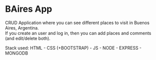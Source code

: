 # BAires App

CRUD Application where you can see different places to visit in Buenos Aires, Argentina.  
If you create an user and log in, then you can add places and comments (and edit/delete both).

Stack used: 
HTML - CSS (+BOOTSTRAP) - JS - NODE - EXPRESS - MONGODB
